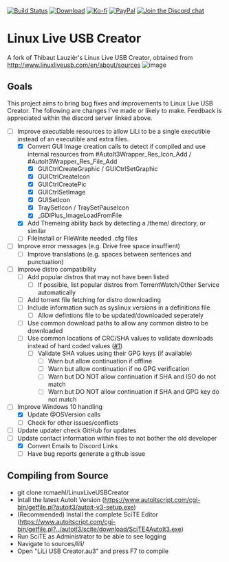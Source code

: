 [![Build Status](https://img.shields.io/github/workflow/status/rcmaehl/LinuxLiveUSBCreator/lili)](https://github.com/rcmaehl/LinuxLiveUSBCreator/actions?query=workflow%3Alili)
[![Download](https://img.shields.io/github/v/release/rcmaehl/LinuxLiveUSBCreator)](https://github.com/rcmaehl/LinuxLiveUSBCreator/releases/latest/)
[![Ko-fi](https://img.shields.io/badge/Support%20me%20on-Ko--fi-FF5E5B.svg?logo=ko-fi)](https://ko-fi.com/rcmaehl)
[![PayPal](https://img.shields.io/badge/Donate%20on-PayPal-00457C.svg?logo=paypal)](https://paypal.me/rhsky)
[![Join the Discord chat](https://img.shields.io/badge/Discord-chat-7289da.svg?&logo=discord)](https://discord.gg/uBnBcBx)


# Linux Live USB Creator
A fork of Thibaut Lauzièr's Linux Live USB Creator, obtained from http://www.linuxliveusb.com/en/about/sources
![image](https://user-images.githubusercontent.com/716581/115993652-b5012180-a5a1-11eb-81f8-cd3452d6e996.png)


## Goals
This project aims to bring bug fixes and improvements to Linux Live USB Creator. The following are changes I've made or likely to make. Feedback is appreciated within the discord server linked above.

- [ ] Improve executiable resources to allow LiLi to be a single executible instead of an executible and extra files.
    - [x] Convert GUI Image creation calls to detect if compiled and use internal resources from #AutoIt3Wrapper_Res_Icon_Add / #AutoIt3Wrapper_Res_File_Add
        - [x] GUICtrlCreateGraphic / GUICtrlSetGraphic
        - [x] GUICtrlCreateIcon
        - [x] GUICtrlCreatePic
        - [x] GUICtrlSetImage
        - [x] GUISetIcon
        - [x] TraySetIcon / TraySetPauseIcon
        - [x] _GDIPlus_ImageLoadFromFile
    - [x] Add Themeing ability back by detecting a /theme/ directory, or similar
    - [ ] FileInstall or FileWrite needed .cfg files
- [ ] Improve error messages (e.g. Drive free space insuffient)
    - [ ] Improve translations (e.g. spaces between sentences and punctuation)
- [ ] Improve distro compatibility
    - [ ] Add popular distros that may not have been listed
        - [ ] If possible, list popular distros from TorrentWatch/Other Service automatically
    - [ ] Add torrent file fetching for distro downloading
    - [ ] Include information such as syslinux versions in a definitions file
        - [ ] Allow defintions file to be updated/downloaded seperately
    - [ ] Use common download paths to allow any common distro to be downloaded
    - [ ] Use common locations of CRC/SHA values to validate downloads instead of hard coded values ([#1](https://github.com/rcmaehl/LinuxLiveUSBCreator/issues/1))
        - [ ] Validate SHA values using their GPG keys (if available)
            - [ ] Warn but allow continuation if offline
            - [ ] Warn but allow continuation if no GPG verification
            - [ ] Warn but DO NOT allow continuation if SHA and ISO do not match
            - [ ] Warn but DO NOT allow continuation if SHA and GPG key do not match
- [ ] Improve Windows 10 handling
    - [x] Update @OSVersion calls
    - [ ] Check for other issues/conflicts
- [ ] Update updater check GitHub for updates
- [ ] Update contact information within files to not bother the old developer
    - [x] Convert Emails to Discord Links
    - [ ] Have bug reports generate a github issue

## Compiling from Source

* git clone rcmaehl/LinuxLiveUSBCreator
* Intall the latest AutoIt Version (https://www.autoitscript.com/cgi-bin/getfile.pl?autoit3/autoit-v3-setup.exe)
* (Recommended) Install the complete SciTE Editor (https://www.autoitscript.com/cgi-bin/getfile.pl?../autoit3/scite/download/SciTE4AutoIt3.exe)
* Run SciTE as Administrator to be able to see logging
* Navigate to sources/lili/
* Open "LiLi USB Creator.au3" and press F7 to compile
